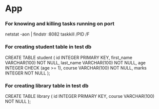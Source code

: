 # App

### For knowing and killing tasks running on port
netstat -aon | findstr :8082
taskkill /PID <PID> /F

### For creating student table in test db
CREATE TABLE student (
    id INTEGER PRIMARY KEY,
    first_name VARCHAR(100) NOT NULL,
    last_name VARCHAR(100) NOT NULL,
    age INTEGER CHECK (age >= 1),
    course VARCHAR(100) NOT NULL,
    marks INTEGER NOT NULL
);

### For creating library table in test db
CREATE TABLE library (
    id INTEGER PRIMARY KEY,
    course VARCHAR(100) NOT NULL
);
